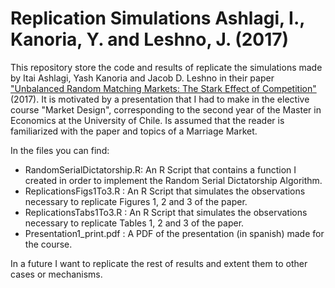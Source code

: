 # Replication Simulations Ashlagi, I., Kanoria, Y. and Leshno, J. (2017)

This repository store the code and results of replicate the simulations made by Itai Ashlagi, Yash Kanoria and Jacob D. Leshno in their paper ["Unbalanced Random Matching Markets: The Stark Effect of Competition"](https://www.journals.uchicago.edu/doi/full/10.1086/689869) (2017). It is motivated by a presentation that I had to make in the elective course "Market Design", corresponding to the second year of the Master in Economics at the University of Chile. Is assumed that the reader is familiarized with the paper and topics of a Marriage Market.  

In the files you can find:  
- RandomSerialDictatorship.R: An R Script that contains a function I created in order to implement the Random Serial Dictatorship Algorithm.  
- ReplicationsFigs1To3.R    : An R Script that simulates the observations necessary to replicate Figures 1, 2 and 3 of the paper.  
- ReplicationsTabs1To3.R    : An R Script that simulates the observations necessary to replicate Tables 1, 2 and 3 of the paper.  
- Presentation1_print.pdf   : A PDF of the presentation (in spanish) made for the course.  

In a future I want to replicate the rest of results and extent them to other cases or mechanisms.
